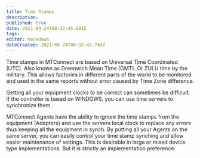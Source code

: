 ```yaml
---
title: Time Stamps
description: 
published: true
date: 2021-09-24T00:32:45.681Z
tags: 
editor: markdown
dateCreated: 2021-09-24T00:32:43.749Z
---
```


Time stamps in MTConnect are based on Universal Time Coordinated (UTC).
Also known as Greenwich Mean Time (GMT). Or ZULU time by the military.
This allows factories in different parts of the world to be monitored
and used in the same reports without error caused by Time Zone
difference.

Getting all your equipment clocks to be correct can sometimes be
difficult. If the controller is based on WINDOWS, you can use time
servers to synchronize them.

MTConnect Agents have the ability to ignore the time stamps from the
equipment (Adapters) and use the servers local clock to replace any
errors thus keeping all the equipment in synch. By putting all your
Agents on the same server, you can easily control your time stamp
synching and allow easier maintenance of settings. This is desirable in
large or mixed device type implementations. But it is strictly an
implementation preference.